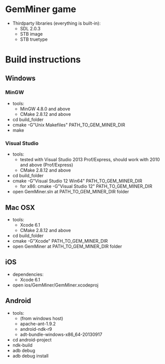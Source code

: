 # GemMiner game

* Thirdparty libraries (everything is built-in):
    * SDL 2.0.3
    * STB image
    * STB truetype

# Build instructions
## Windows
### MinGW

* tools:
    * MinGW 4.8.0 and above
    * CMake 2.8.12 and above
* cd build_folder
* cmake -G"Unix Makefiles" PATH_TO_GEM_MINER_DIR
* make

### Visual Studio

* tools:
    * tested with Visual Studio 2013 Prof/Express, should work with 2010 and above (Prof/Express)
    * CMake 2.8.12 and above
* cd build_folder
* cmake -G"Visual Studio 12 Win64" PATH_TO_GEM_MINER_DIR
    * for x86: cmake -G"Visual Studio 12" PATH_TO_GEM_MINER_DIR
* open GemMiner.sln at PATH_TO_GEM_MINER_DIR folder

## Mac OSX

* tools:
    * Xcode 6.1
    * CMake 2.8.12 and above
* cd build_folder
* cmake -G"Xcode" PATH_TO_GEM_MINER_DIR
* open GemMiner at PATH_TO_GEM_MINER_DIR folder

## iOS

* dependencies:
    * Xcode 6.1
* open ios/GemMiner/GemMiner.xcodeproj

## Android

* tools:
    * (from windows host)
    * apache-ant-1.9.2
    * android-ndk-r9
    * adt-bundle-windows-x86_64-20130917
* cd android-project
* ndk-build
* adb debug
* adb debug install
